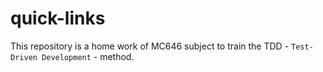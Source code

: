 # quick-links

This repository is a home work of MC646 subject to train the TDD - `Test-Driven Development` - method.
